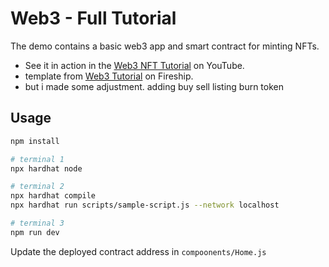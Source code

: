 # Web3 - Full Tutorial

The demo contains a basic web3 app and smart contract for minting NFTs.

- See it in action in the [Web3 NFT Tutorial](https://youtu.be/meTpMP0J5E8) on YouTube.
- template from [Web3 Tutorial](https://fireship.io/lessons/web3-solidity-hardhat-react-tutorial) on Fireship.
-  but i made some adjustment. adding buy sell listing burn token

## Usage

```bash
npm install

# terminal 1
npx hardhat node

# terminal 2
npx hardhat compile
npx hardhat run scripts/sample-script.js --network localhost

# terminal 3 
npm run dev
```

Update the deployed contract address in `compoonents/Home.js` 
